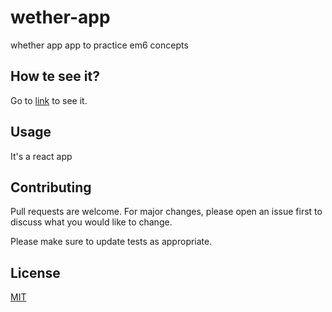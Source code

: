 # wether-app

whether app app to practice em6 concepts

## How te see it?

Go to [link](https://bernardoaguayoortega.github.io/wether-app/public/) to see it.

## Usage

It's a react app

## Contributing

Pull requests are welcome. For major changes, please open an issue first to discuss what you would like to change.

Please make sure to update tests as appropriate.

## License

[MIT](https://choosealicense.com/licenses/mit/)
